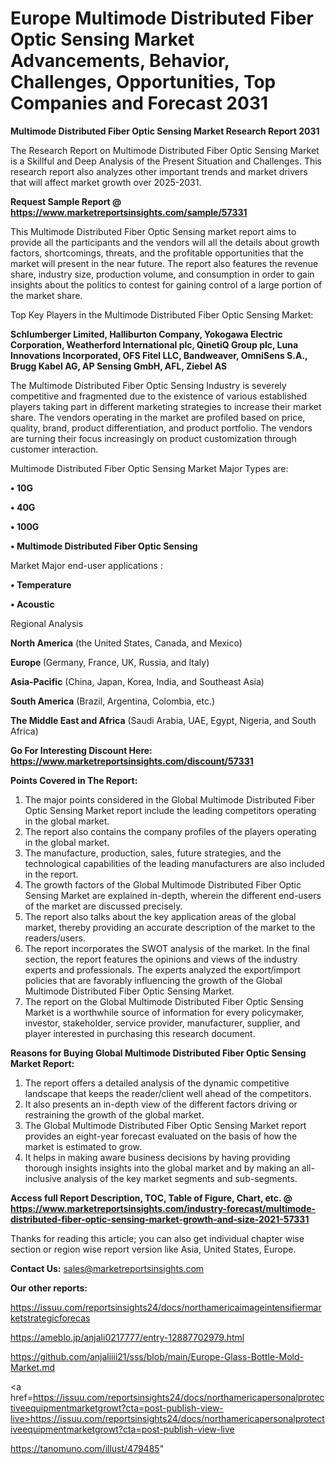 # Europe Multimode Distributed Fiber Optic Sensing Market Advancements, Behavior, Challenges, Opportunities, Top Companies and Forecast 2031

<strong>Multimode Distributed Fiber Optic Sensing Market Research Report 2031</strong>

The Research Report on Multimode Distributed Fiber Optic Sensing Market is a Skillful and Deep Analysis of the Present Situation and Challenges. This research report also analyzes other important trends and market drivers that will affect market growth over 2025-2031.

<strong>Request Sample Report @ <a href=https://www.marketreportsinsights.com/sample/57331>https://www.marketreportsinsights.com/sample/57331</a></strong>

This Multimode Distributed Fiber Optic Sensing market report aims to provide all the participants and the vendors will all the details about growth factors, shortcomings, threats, and the profitable opportunities that the market will present in the near future. The report also features the revenue share, industry size, production volume, and consumption in order to gain insights about the politics to contest for gaining control of a large portion of the market share.

Top Key Players in the Multimode Distributed Fiber Optic Sensing Market:

<strong>Schlumberger Limited, Halliburton Company, Yokogawa Electric Corporation, Weatherford International plc, QinetiQ Group plc, Luna Innovations Incorporated, OFS Fitel LLC, Bandweaver, OmniSens S.A., Brugg Kabel AG, AP Sensing GmbH, AFL, Ziebel AS</strong>

The Multimode Distributed Fiber Optic Sensing Industry is severely competitive and fragmented due to the existence of various established players taking part in different marketing strategies to increase their market share. The vendors operating in the market are profiled based on price, quality, brand, product differentiation, and product portfolio. The vendors are turning their focus increasingly on product customization through customer interaction.

Multimode Distributed Fiber Optic Sensing Market Major Types are:

<strong>• 10G

• 40G

• 100G

• Multimode Distributed Fiber Optic Sensing</strong>

Market Major end-user applications :

<strong>• Temperature

• Acoustic</strong>

Regional Analysis

</u><strong><b>North America</b></strong> (the United States, Canada, and Mexico)

<strong><b>Europe </b></strong>(Germany, France, UK, Russia, and Italy)

<strong><b>Asia-Pacific</b></strong> (China, Japan, Korea, India, and Southeast Asia)

<strong><b>South America</b></strong> (Brazil, Argentina, Colombia, etc.)

<strong><b>The Middle East and Africa</b></strong> (Saudi Arabia, UAE, Egypt, Nigeria, and South Africa)

<strong>Go For Interesting Discount Here: <a href=https://www.marketreportsinsights.com/discount/57331>https://www.marketreportsinsights.com/discount/57331</a></strong>

<strong>Points Covered in The Report:</strong>
<ol>
  <li>The major points considered in the Global Multimode Distributed Fiber Optic Sensing Market report include the leading competitors operating in the global market.</li>
  <li>The report also contains the company profiles of the players operating in the global market.</li>
  <li>The manufacture, production, sales, future strategies, and the technological capabilities of the leading manufacturers are also included in the report.</li>
  <li>The growth factors of the Global Multimode Distributed Fiber Optic Sensing Market are explained in-depth, wherein the different end-users of the market are discussed precisely.</li>
  <li>The report also talks about the key application areas of the global market, thereby providing an accurate description of the market to the readers/users.</li>
  <li>The report incorporates the SWOT analysis of the market. In the final section, the report features the opinions and views of the industry experts and professionals. The experts analyzed the export/import policies that are favorably influencing the growth of the Global Multimode Distributed Fiber Optic Sensing Market.</li>
  <li>The report on the Global Multimode Distributed Fiber Optic Sensing Market is a worthwhile source of information for every policymaker, investor, stakeholder, service provider, manufacturer, supplier, and player interested in purchasing this research document.</li>
</ol>
<strong>Reasons for Buying Global Multimode Distributed Fiber Optic Sensing Market Report:</strong>

<ol>
  <li>The report offers a detailed analysis of the dynamic competitive landscape that keeps the reader/client well ahead of the competitors.</li>
  <li>It also presents an in-depth view of the different factors driving or restraining the growth of the global market.</li>
  <li>The Global Multimode Distributed Fiber Optic Sensing Market report provides an eight-year forecast evaluated on the basis of how the market is estimated to grow.</li>
  <li>It helps in making aware business decisions by having providing thorough insights insights into the global market and by making an all-inclusive analysis of the key market segments and sub-segments.</li>
</ol>
<strong>Access full Report Description, TOC, Table of Figure, Chart, etc. @ <a href=https://www.marketreportsinsights.com/industry-forecast/multimode-distributed-fiber-optic-sensing-market-growth-and-size-2021-57331>https://www.marketreportsinsights.com/industry-forecast/multimode-distributed-fiber-optic-sensing-market-growth-and-size-2021-57331</a></strong>


Thanks for reading this article; you can also get individual chapter wise section or region wise report version like Asia, United States, Europe.

<strong>Contact Us:</strong>
sales@marketreportsinsights.com

<strong>Our other reports:</strong>

<a href=https://issuu.com/reportsinsights24/docs/northamericaimageintensifiermarketstrategicforecas>https://issuu.com/reportsinsights24/docs/northamericaimageintensifiermarketstrategicforecas</a>

<a href=https://ameblo.jp/anjali0217777/entry-12887702979.html>https://ameblo.jp/anjali0217777/entry-12887702979.html</a>

<a href=https://github.com/anjaliiii21/sss/blob/main/Europe-Glass-Bottle-Mold-Market.md>https://github.com/anjaliiii21/sss/blob/main/Europe-Glass-Bottle-Mold-Market.md</a>

<a href=https://issuu.com/reportsinsights24/docs/northamericapersonalprotectiveequipmentmarketgrowt?cta=post-publish-view-live>https://issuu.com/reportsinsights24/docs/northamericapersonalprotectiveequipmentmarketgrowt?cta=post-publish-view-live</a>

<a href=https://tanomuno.com/illust/479485>https://tanomuno.com/illust/479485</a>"

